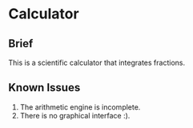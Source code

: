 # Calculator

## Brief
This is a scientific calculator that integrates fractions.

## Known Issues
1. The arithmetic engine is incomplete.
2. There is no graphical interface :).